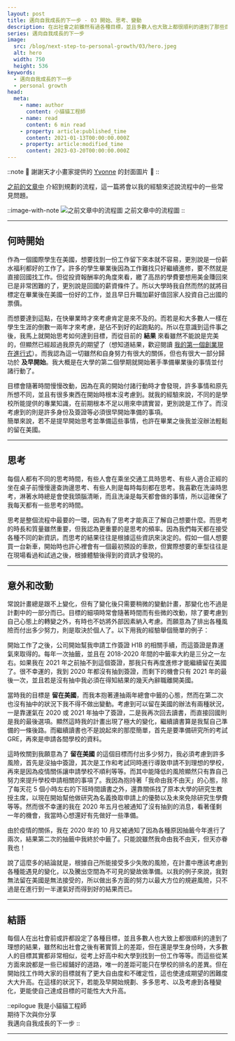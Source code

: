 ```yaml
---
layout: post
title: 邁向自我成長的下一步 - 03 開始、思考、變動
description: 在出社會之前雖然有過各種目標，並且多數人也大致上都很順利的達到了那些目標，但這和出社會之後有著實質上的差距。在還是學生身份時，大多數人的目標其實都非常相似，從考上好高中和大學到找到一份工作等等。而這些從某方面來說都是一些已經鋪好的道路，唯一的差距可能只在學校的好壞。但在開始找工作時大家的目標就有了更大自由度和不確定性，這也使達成期望的困難度大大升高。在這樣的狀況下，若能及早開始規劃、多多思考、以及考慮到各種變化，能使自己達成目標的可能性大大升高。
series: 邁向自我成長的下一步
image:
  src: /blog/next-step-to-personal-growth/03/hero.jpeg
  alt: hero
  width: 750
  height: 536
keywords:
  - 邁向自我成長的下一步
  - personal growth
head:
  meta:
    - name: author
      content: 小貓貓工程師
    - name: read
      content: 6 min read
    - property: article:published_time
      content: 2021-01-13T00:00:00.000Z
    - property: article:modified_time
      content: 2023-03-20T00:00:00.000Z
---
```


::note
🙌 謝謝天才小畫家提供的 [Yvonne](https://instagram.com/yvo0503kr?igshid=p9lwrcxrjtgo&ref=blog.ewocker.com) 的封面圖片 🙌
::

[之前的文章中](https://blog.ewocker.com/next-step-to-personal-growth/03/) 介紹到規劃的流程，這一篇將會以我的經驗來述說流程中的一些常見問題。

::image-with-note
![之前文章中的流程圖](/blog/next-step-to-personal-growth/03/goal.png)
之前文章中的流程圖
::

---

## 何時開始

作為一個國際學生在美國，想要找到一份工作留下來本就不容易，更別說是一份薪水福利都好的工作了。許多的學生畢業後因為工作難找只好繼續進修，要不然就是直接回國找工作。但從投資報酬率的角度來看，繳了高昂的學費要想用美金賺回來已是非常困難的了，更別說是回國的薪資條件了。所以大學時我自然而然的就將目標定在畢業後在美國一份好的工作，並且早日升職加薪好值回家人投資自己出國的票價。

而想要達到這點，在快畢業時才來考慮肯定是來不及的。而若是和大多數人一樣在學生生涯的倒數一兩年才來考慮，是佔不到好的起跑點的。所以在意識到這件事之後，我馬上就開始思考如何達到目標，而從目前的 **結果** 來看雖然不能說是完美的，但顯然已經超過我原先的期望了（想知道結果，歡迎閱讀 [我的第一個創業現在進行式](https://blog.ewocker.com/tag/sproutlabs/)）。而我認為這一切雖然和自身努力有很大的關係，但也有很大一部分歸功於 **及早開始**。我大概是在大學的第二個學期就開始著手準備畢業後的事情並付諸行動了。

目標會隨著時間慢慢改動，因為在真的開始付諸行動時才會發現，許多事情和原先所想不同，並且有很多東西在開始時根本沒考慮到。就我的經驗來說，不同的是學校所能提供的專業知識，在前期根本不足以用來申請實習，更別說是工作了。而沒考慮到的則是許多身份及簽證等必須很早開始準備的事項。  
簡單來說，若不是提早開始思考並準備這些事情，也許在畢業之後我並沒辦法輕鬆的留在美國。

---

## 思考

每個人都有不同的思考時間，有些人會在乘坐交通工具時思考、有些人適合正經的坐在桌子前慢慢邊查詢邊思考、有些人則是每時每刻都在思考。我喜歡在洗澡時思考，淋著水時總是會使我頭腦清晰，而且洗澡是每天都會做的事情，所以這確保了我每天都有一些思考的時間。

思考是整個流程中最要的一環，因為有了思考才能真正了解自己想要什麼。而思考的時長和質量雖然重要，但我認為更重要的是思考的頻率。因為我們每天都在接受各種不同的新資訊，而思考的結果往往是根據這些資訊來決定的。假如一個人想要買一台新車，開始時也許心裡會有一個最初預設的車款，但實際想要的車型往往是在現場看過和試過之後，根據體驗後得到的資訊才發現的。

---

## 意外和改動

常說計畫總是跟不上變化，但有了變化後只需要稍微的變動計畫，那變化也不過是計劃中的一部分而已。目標的細項時常會隨著時間而有些微的改動，除了要考慮到自己心態上的轉變之外，有時也不妨將外部因素納入考慮。而願意為了排出各種風險而付出多少努力，則是取決於個人了。以下用我的經驗舉個簡單的例子：

開始工作了之後，公司開始幫我申請工作簽證 H1B 的相關手續，而這簽證是靠運氣來取得的。每年一次抽籤，並且在 2018-2020 年間的中籤率大約是三分之一左右。如果我在 2021 年之前抽不到這個簽證，那我只有再度進修才能繼續留在美國了。很不幸運的，我到 2020 年都沒有抽到簽證，而剩下的機會只有 2021 年的最後一次，並且若是沒有抽中我必須在得知結果的幾天內辭職離開美國。

當時我的目標是 **留在美國**，而我本抱著連抽兩年總會中籤的心態，然而在第二次也沒有抽中的狀況下我不得不做出變動。考慮到可以留在美國的辦法有兩種狀況，一是靠運氣在 2020 或 2021 年抽中了簽證，二是我再次回去讀書，而直接回國則是我的最後選項。顯然這時我的計畫出現了極大的變化，繼續讀書算是我幫自己準備的一條後路。而繼續讀書也不是說起來的那麼簡單，首先是要準備研究所的考試 GRE，再來是申請各間學校的資料。

這時攸關到我願意為了 **留在美國** 的這個目標而付出多少努力，我必須考慮到許多風險，首先是沒抽中簽證，其次是工作和考試同時進行導致申請不到理想的學校，再來是因為疫情關係讓申請學校不順利等等。而其中能降低的風險顯然只有靠自己努力來提升學校申請相關的事項了。我因為抱持著「我命由我不由天」的心態，除了每天花 5 個小時左右的下班時間讀書之外，還靠關係找了原本大學的研究生教授主席，以現在開始幫他做研究為名義換取申請上的優勢以及未來免除研究生學費等等。然而很不幸運的我在 2020 年五月也被通知了沒有抽到的消息，看著僅剩一年的機會，我當時心想還好有先做好一些準備。

由於疫情的關係，我在 2020 年的 10 月又被通知了因為各種原因抽籤今年進行了兩次，結果第二次的抽籤中我終於中籤了。只能說雖然我命由我不由天，但天亦眷我也！

說了這麼多的結論就是，根據自己所能接受多少失敗的風險，在計畫中應該考慮到各種能遇見的變化，以及騰出空間為不可見的變故做準備。以我的例子來說，我對無法留在美國是無法接受的，所以做出多方面的努力以最大方位的規避風險，只不過是在進行到一半運氣好而得到好的結果而已。

---

## 結語

每個人在出社會前或許都設定了各種目標，並且多數人也大致上都很順利的達到了理想的結果，雖然和出社會之後有著實質上的差距，但在還是學生身份時，大多數人的目標其實都非常相似，從考上好高中和大學到找到一份工作等等。而這些從某方面來說都是一些已經鋪好的道路，唯一的差距可能只在學校的排名的差異。但在開始找工作時大家的目標就有了更大自由度和不確定性，這也使達成期望的困難度大大升高。在這樣的狀況下，若能及早開始規劃、多多思考、以及考慮到各種變化，更能使自己達成目標的可能性大大升高。

::epilogue
我是小貓貓工程師<br />
期待下次與你分享<br />
我邁向自我成長的下一步
::

---
